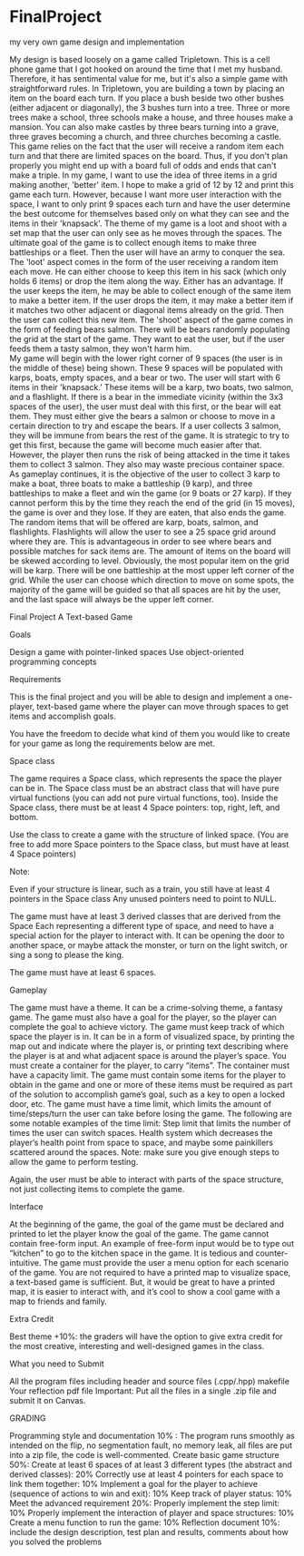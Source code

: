 # FinalProject
my very own game design and implementation

My design is based loosely on a game called Tripletown. This is a cell phone game that 
I got hooked on around the time that I met my husband. Therefore, it has sentimental value 
for me, but it's also a simple game with straightforward rules. In Tripletown, you are 
building a town by placing an item on the board each turn. If you place a bush beside two 
other bushes (either adjacent or diagonally), the 3 bushes turn into a tree. Three or more 
trees make a school, three schools make a house, and three houses make a mansion. You can also make castles by three bears turning into a grave, three graves becoming a church, and three churches becoming a castle. This game relies on the fact that the user will receive a random item each turn and that there are limited spaces on the board. Thus, if you don't plan properly you might end up with a board full of odds and ends that can't make a triple. 
In my game, I want to use the idea of three items in a grid making another, 'better' item. I 
hope to make a grid of 12 by 12 and print this game each turn. However, because I want more 
user interaction with the space, I want to only print 9 spaces each turn and have the user 
determine the best outcome for themselves based only on what they can see and the items in 
their 'knapsack'. 
The theme of my game is a loot and shoot with a set map that the user can only see as he moves through the spaces. The ultimate goal of the game is to collect enough items to make three battleships or a fleet. Then the user will have an army to conquer the sea. The 'loot' aspect 
comes in the form of the user receiving a random item each move. He can either choose to keep this item in his sack (which only holds 6 items) or drop the item along the way. Either has an advantage. If the user keeps the item, he may be able to collect enough of the same item to 
make a better item. If the user drops the item, it may make a better item if it matches two other 
adjacent or diagonal items already on the grid. Then the user can collect this new item. The 
'shoot' aspect of the game comes in the form of feeding bears salmon. There will be bears 
randomly populating the grid at the start of the game. They want to eat the user, but if the 
user feeds them a tasty salmon, they won't harm him.    
My game will begin with the lower right corner of 9 spaces (the user is in 
the middle of these) being shown. These 9 spaces will be populated with karps, boats, 
empty spaces, and a bear or two. The user will start with 6 items in their 'knapsack.'
These items will be a karp, two boats, two salmon, and a flashlight. If there is a bear in the 
immediate vicinity (within the 3x3 spaces of the user), the user must deal with this first, or 
the bear will eat them. They must either give the bears a salmon or choose to move in a certain 
direction to try and escape the bears. If a user collects 3 salmon, they will be immune from 
bears the rest of the game. It is strategic to try to get this first, because the game will 
become much easier after that. However, the player then runs the risk of being attacked in the 
time it takes them to collect 3 salmon. They also may waste precious container space.
 	As gameplay continues, it is the objective of the user to collect 3 karp to make a boat, three boats to make a battleship (9 karp), and three battleships to make a fleet and win the game (or 9 boats or 27 karp). If they cannot perform this by the time they reach the end of the grid (in 15 moves), the game is over and they lose. If they are eaten, that also ends the game. The random items that will be offered are karp, boats, salmon, and flashlights. Flashlights will 
allow the user to see a 25 space grid around where they are. This is advantageous in order to 
see where bears and possible matches for sack items are. The amount of items on the board will be skewed according to level. Obviously, the most popular item on the grid will be karp. There will be one battleship at the most upper left corner of the grid. While the user can choose 
which direction to move on some spots, the majority of the game will be guided so that all 
spaces are hit by the user, and the last space will always be the upper left corner.

Final Project
A Text-based Game

Goals

Design a game with pointer-linked spaces
Use object-oriented programming concepts
 

Requirements 

This is the final project and you will be able to design and implement a one-player, text-based game where the player can move through spaces to get items and accomplish goals.

You have the freedom to decide what kind of them you would like to create for your game as long the requirements below are met.

 

Space class

The game requires a Space class, which represents the space the player can be in. The Space class must be an abstract class that will have pure virtual functions (you can add not pure virtual functions, too).
Inside the Space class, there must be at least 4 Space pointers: top, right, left, and bottom.

Use the class to create a game with the structure of linked space. (You are free to add more Space pointers to the Space class, but must have at least 4 Space pointers)

 

Note:

Even if your structure is linear, such as a train, you still have at least 4 pointers in the Space class
Any unused pointers need to point to NULL.
 

The game must have at least 3 derived classes that are derived from the Space
Each representing a different type of space, and need to have a special action for the player to interact with. It can be opening the door to another space, or maybe attack the monster, or turn on the light switch, or sing a song to please the king.

 

The game must have at least 6 spaces.
 

Gameplay

The game must have a theme. It can be a crime-solving theme, a fantasy game. The game must also have a goal for the player, so the player can complete the goal to achieve victory.
The game must keep track of which space the player is in. It can be in a form of visualized space, by printing the map out and indicate where the player is, or printing text describing where the player is at and what adjacent space is around the player’s space.
You must create a container for the player, to carry “items”. The container must have a capacity limit. The game must contain some items for the player to obtain in the game and one or more of these items must be required as part of the solution to accomplish game’s goal, such as a key to open a locked door, etc.
The game must have a time limit, which limits the amount of time/steps/turn the user can take before losing the game. The following are some notable examples of the time limit:
Step limit that limits the number of times the user can switch spaces.
Health system which decreases the player’s health point from space to space, and maybe some painkillers scattered around the spaces.
Note: make sure you give enough steps to allow the game to perform testing.

Again, the user must be able to interact with parts of the space structure, not just collecting items to complete the game.
 

Interface

At the beginning of the game, the goal of the game must be declared and printed to let the player know the goal of the game.
The game cannot contain free-form input. An example of free-form input would be to type out “kitchen” to go to the kitchen space in the game. It is tedious and counter-intuitive.
The game must provide the user a menu option for each scenario of the game.
You are not required to have a printed map to visualize space, a text-based game is sufficient. But, it would be great to have a printed map, it is easier to interact with, and it’s cool to show a cool game with a map to friends and family.
 

Extra Credit

Best theme +10%: the graders will have the option to give extra credit for the most creative, interesting and well-designed games in the class.

 

What you need to Submit

All the program files including header and source files (.cpp/.hpp)
makefile
Your reflection pdf file
Important: Put all the files in a single .zip file and submit it on Canvas.

 

GRADING

Programming style and documentation 10% :
The program runs smoothly as intended on the flip, no segmentation fault, no memory leak, all files are put into a zip file, the code is well-commented.
Create basic game structure 50%:
Create at least 6 spaces of at least 3 different types (the abstract and derived classes): 20%
Correctly use at least 4 pointers for each space to link them together: 10%
Implement a goal for the player to achieve (sequence of actions to win and exit): 10%
Keep track of player status: 10%
Meet the advanced requirement 20%:
Properly implement the step limit: 10%
Properly implement the interaction of player and space structures: 10%
Create a menu function to run the game: 10%
Reflection document 10%: include the design description, test plan and results, comments about how you solved the problems
